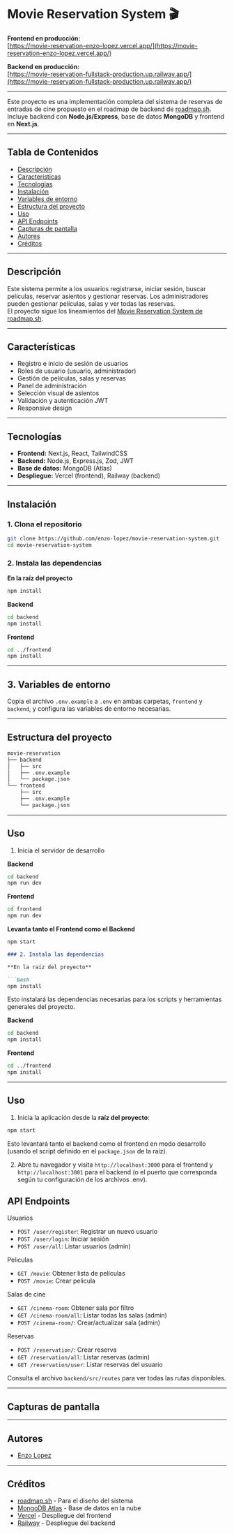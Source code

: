 # Movie Reservation System 🎬

**Frontend en producción:**  
[https://movie-reservation-enzo-lopez.vercel.app/](https://movie-reservation-enzo-lopez.vercel.app/)

**Backend en producción:**  
[https://movie-reservation-fullstack-production.up.railway.app/](https://movie-reservation-fullstack-production.up.railway.app/)

---

Este proyecto es una implementación completa del sistema de reservas de entradas
de cine propuesto en el roadmap de backend de
[roadmap.sh](https://roadmap.sh/projects/movie-reservation-system). Incluye
backend con **Node.js/Express**, base de datos **MongoDB** y frontend en
**Next.js**.

---

## Tabla de Contenidos

- [Descripción](#descripción)
- [Características](#características)
- [Tecnologías](#tecnologías)
- [Instalación](#instalación)
- [Variables de entorno](#variables-de-entorno)
- [Estructura del proyecto](#estructura-del-proyecto)
- [Uso](#uso)
- [API Endpoints](#api-endpoints)
- [Capturas de pantalla](#capturas-de-pantalla)
- [Autores](#autores)
- [Créditos](#créditos)

---

## Descripción

Este sistema permite a los usuarios registrarse, iniciar sesión, buscar
películas, reservar asientos y gestionar reservas. Los administradores pueden
gestionar películas, salas y ver todas las reservas.  
El proyecto sigue los lineamientos del
[Movie Reservation System de roadmap.sh](https://roadmap.sh/projects/movie-reservation-system).

---

## Características

- Registro e inicio de sesión de usuarios
- Roles de usuario (usuario, administrador)
- Gestión de películas, salas y reservas
- Panel de administración
- Selección visual de asientos
- Validación y autenticación JWT
- Responsive design

---

## Tecnologías

- **Frontend:** Next.js, React, TailwindCSS
- **Backend:** Node.js, Express.js, Zod, JWT
- **Base de datos:** MongoDB (Atlas)
- **Despliegue:** Vercel (frontend), Railway (backend)

---

## Instalación

### 1. Clona el repositorio

```bash
git clone https://github.com/enzo-lopez/movie-reservation-system.git
cd movie-reservation-system
```

### 2. Instala las dependencias

**En la raíz del proyecto**
```bash
npm install
```

**Backend**

```bash
cd backend
npm install
```

**Frontend**

```bash
cd ../frontend
npm install
```

---

## 3. Variables de entorno

Copia el archivo `.env.example` a `.env` en ambas carpetas, `frontend` y
`backend`, y configura las variables de entorno necesarias.

---

## Estructura del proyecto

```bash
movie-reservation
├── backend
│   ├── src
│   ├── .env.example
│   └── package.json
└── frontend
    ├── src
    ├── .env.example
    └── package.json
```

---

## Uso

1. Inicia el servidor de desarrollo

**Backend**

```bash
cd backend
npm run dev
```

**Frontend**

```bash
cd frontend
npm run dev
```

**Levanta tanto el Frontend como el Backend**
```bash
npm start
```
```markdown
### 2. Instala las dependencias

**En la raíz del proyecto**

```bash
npm install
```

Esto instalará las dependencias necesarias para los scripts y herramientas generales del proyecto.

**Backend**

```bash
cd backend
npm install
```

**Frontend**

```bash
cd ../frontend
npm install
```

---

## Uso

1. Inicia la aplicación desde la **raíz del proyecto**:

```bash
npm start
```

Esto levantará tanto el backend como el frontend en modo desarrollo (usando el script definido en el `package.json` de la raíz).

2. Abre tu navegador y visita `http://localhost:3000` para el frontend y  
   `http://localhost:3001` para el backend (o el puerto que corresponda según tu configuración de los archivos .env).


## API Endpoints

Usuarios

- `POST /user/register`: Registrar un nuevo usuario
- `POST /user/login`: Iniciar sesión
- `POST /user/all`: Listar usuarios (admin)

Peliculas

- `GET /movie`: Obtener lista de películas
- `POST /movie`: Crear pelicula

Salas de cine

- `GET /cinema-room`: Obtener sala por filtro
- `GET /cinema-room/all`: Listar todas las salas (admin)
- `POST /cinema-room/`: Crear/actualizar sala (admin)

Reservas

- `POST /reservation/`: Crear reserva
- `GET /reservation/all`: Listar reservas (admin)
- `GET /reservation/user`: Listar reservas del usuario

Consulta el archivo `backend/src/routes` para ver todas las rutas disponibles.

---

## Capturas de pantalla

---

## Autores

- [Enzo Lopez](https://github.com/enzo-lopez)

---

## Créditos

- [roadmap.sh](https://roadmap.sh/projects/movie-reservation-system) - Para el
  diseño del sistema
- [MongoDB Atlas](https://www.mongodb.com/cloud/atlas) - Base de datos en la
  nube
- [Vercel](https://vercel.com/) - Despliegue del frontend
- [Railway](https://railway.app/) - Despliegue del backend
